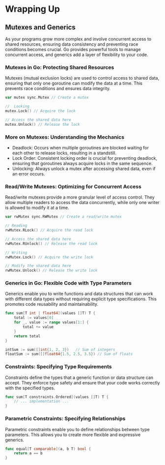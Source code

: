 # Wrapping Up

## Mutexes and Generics

As your programs grow more complex and involve concurrent access to shared resources, ensuring data consistency and preventing race conditions becomes crucial. Go provides powerful tools to manage concurrent access, and generics add a layer of flexibility to your code.

### Mutexes in Go: Protecting Shared Resources

Mutexes (mutual exclusion locks) are used to control access to shared data, ensuring that only one goroutine can modify the data at a time. This prevents race conditions and ensures data integrity.

```go
var mutex sync.Mutex // Create a mutex

//  Locking
mutex.Lock() // Acquire the lock

// Access the shared data here
mutex.Unlock() // Release the lock
```

### More on Mutexes: Understanding the Mechanics

- Deadlock: Occurs when multiple goroutines are blocked waiting for each other to release locks, resulting in a standstill.
- Lock Order: Consistent locking order is crucial for preventing deadlock, ensuring that goroutines always acquire locks in the same sequence.
- Unlocking: Always unlock a mutex after accessing shared data, even if an error occurs.

### Read/Write Mutexes: Optimizing for Concurrent Access

Read/write mutexes provide a more granular level of access control. They allow multiple readers to access the data concurrently, while only one writer is allowed to modify it at a time.

```go
var rwMutex sync.RWMutex // Create a read/write mutex

// Reading
rwMutex.RLock() // Acquire the read lock

// Access the shared data here
rwMutex.RUnlock() // Release the read lock

// Writing
rwMutex.Lock() // Acquire the write lock

// Modify the shared data here
rwMutex.Unlock() // Release the write lock
```

### Generics in Go: Flexible Code with Type Parameters

Generics enable you to write functions and data structures that can work with different data types without requiring explicit type specifications. This promotes code reusability and maintainability.

```go
func sum[T int | float64](values []T) T {
    total := values[0]
    for _, value := range values[1:] {
        total += value
    }
    return total
}

intSum := sum([]int{1, 2, 3})   // Sum of integers
floatSum := sum([]float64{1.5, 2.5, 3.5}) // Sum of floats
```

### Constraints: Specifying Type Requirements

Constraints define the types that a generic function or data structure can accept. They enforce type safety and ensure that your code works correctly with the specified types.

```go
func sum[T constraints.Ordered](values []T) T {
    // ... implementation ...
}
```

### Parametric Constraints: Specifying Relationships

Parametric constraints enable you to define relationships between type parameters. This allows you to create more flexible and expressive generics.

```go
func equal[T comparable](a, b T) bool {
    return a == b
}
```
